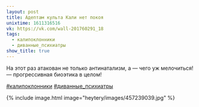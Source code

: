 ```yaml
---
layout: post
title: Адептам культа Кали нет покоя
unixtime: 1611316516
vk: https://vk.com/wall-201760291_18
tags:
  - калипоклонники
  - диванные_психиатры
show_title: true
---
```

На этот раз атакован не только антинатализм, а — чего уж мелочиться! — прогрессивная биоэтика в целом!

[#калипоклонники](poisk.html#калипоклонники)
[#диванные_психиатры](poisk.html#диванные_психиатры)

{% include image.html image="heytery/images/457239039.jpg" %}